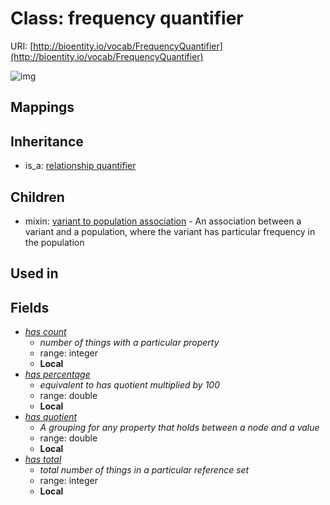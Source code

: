 # Class: frequency quantifier




URI: [http://bioentity.io/vocab/FrequencyQuantifier](http://bioentity.io/vocab/FrequencyQuantifier)

![img](http://yuml.me/diagram/nofunky;dir:TB/class/\[RelationshipQuantifier]^-\[FrequencyQuantifier|has_count:integer%20%3F;has_total:integer%20%3F;has_quotient:double%20%3F;has_percentage:double%20%3F])
## Mappings

## Inheritance

 *  is_a: [relationship quantifier](RelationshipQuantifier.md)
## Children

 *  mixin: [variant to population association](VariantToPopulationAssociation.md) - An association between a variant and a population, where the variant has particular frequency in the population
## Used in

## Fields

 * _[has count](has_count.md)_
    * _number of things with a particular property_
    * range: integer
    * __Local__
 * _[has percentage](has_percentage.md)_
    * _equivalent to has quotient multiplied by 100_
    * range: double
    * __Local__
 * _[has quotient](has_quotient.md)_
    * _A grouping for any property that holds between a node and a value_
    * range: double
    * __Local__
 * _[has total](has_total.md)_
    * _total number of things in a particular reference set_
    * range: integer
    * __Local__
